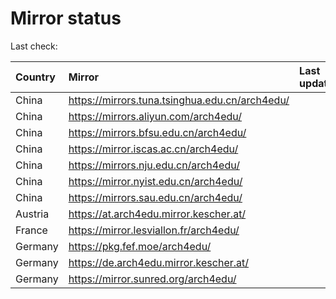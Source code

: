 <script src="./time.js"></script>
# Mirror status
Last check: <script type="text/javascript">localize(1699784255.340323);</script>

|Country|Mirror|Last update|
|:------|:-----|:----------|
|China|https://mirrors.tuna.tsinghua.edu.cn/arch4edu/|<script type="text/javascript">localize(1699770705);</script>|
|China|https://mirrors.aliyun.com/arch4edu/|<script type="text/javascript">localize(1699770705);</script>|
|China|https://mirrors.bfsu.edu.cn/arch4edu/|<script type="text/javascript">localize(1699770705);</script>|
|China|https://mirror.iscas.ac.cn/arch4edu/|<script type="text/javascript">localize(1699727484);</script>|
|China|https://mirrors.nju.edu.cn/arch4edu/|<script type="text/javascript">localize(1699727484);</script>|
|China|https://mirror.nyist.edu.cn/arch4edu/|<script type="text/javascript">localize(1699727484);</script>|
|China|https://mirrors.sau.edu.cn/arch4edu/|<script type="text/javascript">localize(1699770705);</script>|
|Austria|https://at.arch4edu.mirror.kescher.at/|<script type="text/javascript">localize(1699770705);</script>|
|France|https://mirror.lesviallon.fr/arch4edu/|<script type="text/javascript">localize(1699727484);</script>|
|Germany|https://pkg.fef.moe/arch4edu/|<script type="text/javascript">localize(1699770705);</script>|
|Germany|https://de.arch4edu.mirror.kescher.at/|<script type="text/javascript">localize(1699770705);</script>|
|Germany|https://mirror.sunred.org/arch4edu/|<script type="text/javascript">localize(1699770705);</script>|

<script src="./tablefilter/tablefilter.js"></script>
<script src="./table.js"></script>